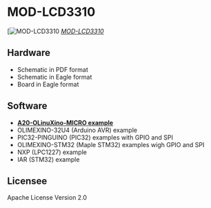MOD-LCD3310
===========

[![MOD-LCD3310](https://raw.githubusercontent.com/OLIMEX/UEXT-MODULES/master/MOD-LCD3310/MOD-LCD3310-1.jpg)
[*MOD-LCD3310*](https://www.olimex.com/Products/Modules/LCD/MOD-LCD3310/open-source-hardware)

Hardware
--------
* Schematic in PDF format
* Schematic in Eagle format
* Board in Eagle format

Software
--------
* [**A20-OLinuXino-MICRO example**](https://github.com/OLIMEX/OLINUXINO/tree/master/SOFTWARE/A20)
* OLIMEXINO-32U4 (Arduino AVR) example
* PIC32-PINGUINO (PIC32) examples with GPIO and SPI
* OLIMEXINO-STM32 (Maple STM32) examples wigh GPIO and SPI
* NXP (LPC1227) example
* IAR (STM32) example

Licensee
--------
Apache License Version 2.0
